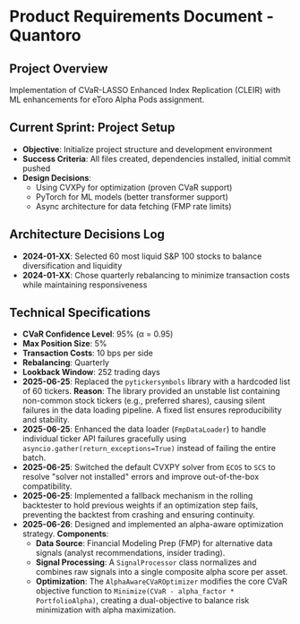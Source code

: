 # Product Requirements Document - Quantoro

## Project Overview
Implementation of CVaR-LASSO Enhanced Index Replication (CLEIR) with ML enhancements for eToro Alpha Pods assignment.

## Current Sprint: Project Setup
- **Objective**: Initialize project structure and development environment
- **Success Criteria**: All files created, dependencies installed, initial commit pushed
- **Design Decisions**: 
  - Using CVXPy for optimization (proven CVaR support)
  - PyTorch for ML models (better transformer support)
  - Async architecture for data fetching (FMP rate limits)

## Architecture Decisions Log
- **2024-01-XX**: Selected 60 most liquid S&P 100 stocks to balance diversification and liquidity
- **2024-01-XX**: Chose quarterly rebalancing to minimize transaction costs while maintaining responsiveness

## Technical Specifications
- **CVaR Confidence Level**: 95% (α = 0.95)
- **Max Position Size**: 5%
- **Transaction Costs**: 10 bps per side
- **Rebalancing**: Quarterly
- **Lookback Window**: 252 trading days
- **2025-06-25**: Replaced the `pytickersymbols` library with a hardcoded list of 60 tickers. **Reason**: The library provided an unstable list containing non-common stock tickers (e.g., preferred shares), causing silent failures in the data loading pipeline. A fixed list ensures reproducibility and stability.
- **2025-06-25**: Enhanced the data loader (`FmpDataLoader`) to handle individual ticker API failures gracefully using `asyncio.gather(return_exceptions=True)` instead of failing the entire batch.
- **2025-06-25**: Switched the default CVXPY solver from `ECOS` to `SCS` to resolve "solver not installed" errors and improve out-of-the-box compatibility.
- **2025-06-25**: Implemented a fallback mechanism in the rolling backtester to hold previous weights if an optimization step fails, preventing the backtest from crashing and ensuring continuity.
- **2025-06-26**: Designed and implemented an alpha-aware optimization strategy. **Components**:
    - **Data Source**: Financial Modeling Prep (FMP) for alternative data signals (analyst recommendations, insider trading).
    - **Signal Processing**: A `SignalProcessor` class normalizes and combines raw signals into a single composite alpha score per asset.
    - **Optimization**: The `AlphaAwareCVaROptimizer` modifies the core CVaR objective function to `Minimize(CVaR - alpha_factor * PortfolioAlpha)`, creating a dual-objective to balance risk minimization with alpha maximization.
